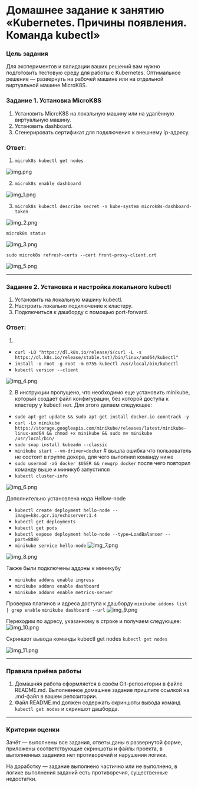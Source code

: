 # Домашнее задание к занятию «Kubernetes. Причины появления. Команда kubectl»

### Цель задания

Для экспериментов и валидации ваших решений вам нужно подготовить тестовую среду для работы с Kubernetes. Оптимальное решение — развернуть на рабочей машине или на отдельной виртуальной машине MicroK8S.

### Задание 1. Установка MicroK8S

1. Установить MicroK8S на локальную машину или на удалённую виртуальную машину.
2. Установить dashboard.
3. Сгенерировать сертификат для подключения к внешнему ip-адресу.

### Ответ:
1) `microk8s kubectl get nodes`

![img.png](img.png)

2) `microk8s enable dashboard`

![img_1.png](img_1.png)

3) `microk8s kubectl describe secret -n kube-system microk8s-dashboard-token`

![img_2.png](img_2.png)

``microk8s status``

![img_3.png](img_3.png)

`sudo microk8s refresh-certs --cert front-proxy-client.crt`

![img_5.png](img_5.png)


------

### Задание 2. Установка и настройка локального kubectl
1. Установить на локальную машину kubectl.
2. Настроить локально подключение к кластеру.
3. Подключиться к дашборду с помощью port-forward.

### Ответ:
1) 
* `curl -LO "https://dl.k8s.io/release/$(curl -L -s https://dl.k8s.io/release/stable.txt)/bin/linux/amd64/kubectl"`
* `install -o root -g root -m 0755 kubectl /usr/local/bin/kubectl`
* `kubectl version --client`

![img_4.png](img_4.png)

2) В инструкции пропущено, что необходимо еще установить minikube, который создает файл конфигурации, без которой доступа к кластеру у kubectl нет. Для этого делаем следующее:
* `sudo apt-get update && sudo apt-get install docker.io conntrack -y`
* `curl -Lo minikube https://storage.googleapis.com/minikube/releases/latest/minikube-linux-amd64 && chmod +x minikube && sudo mv minikube /usr/local/bin/`
* `sudo snap install kubeadm --classic`
* `minikube start --vm-driver=docker` # вышла ошибка что пользователь не состоит в группе докера, для чего выполнил команду ниже
* `sudo usermod -aG docker $USER && newgrp docker` после чего повторил команду выше и миникуб запустился
* `kubectl cluster-info`

![img_6.png](img_6.png)

Дополнительно установлена нода Hellow-node
* `kubectl create deployment hello-node --image=k8s.gcr.io/echoserver:1.4`
* `kubectl get deployments`
* `kubectl get pods`
* `kubectl expose deployment hello-node --type=LoadBalancer --port=8080`
* `minikube service hello-node`
![img_7.png](img_7.png)

![img_8.png](img_8.png)

Также были подключены аддоны к миникубу
* `minikube addons enable ingress`
* `minikube addons enable dashboard`
* `minikube addons enable metrics-server`

Проверка плагинов и адреса доступа к дашборду
`minikube addons list | grep enable`
`minikube dashboard --url`
![img_9.png](img_9.png)

Переходим по адресу, указанному в строке и получаем следующее:
![img_10.png](img_10.png)

Скриншот вывода команды kubectl get nodes
`kubectl get nodes`

![img_11.png](img_11.png)

------

### Правила приёма работы

1. Домашняя работа оформляется в своём Git-репозитории в файле README.md. Выполненное домашнее задание пришлите ссылкой на .md-файл в вашем репозитории.
2. Файл README.md должен содержать скриншоты вывода команд `kubectl get nodes` и скриншот дашборда.

------

### Критерии оценки
Зачёт — выполнены все задания, ответы даны в развернутой форме, приложены соответствующие скриншоты и файлы проекта, в выполненных заданиях нет противоречий и нарушения логики.

На доработку — задание выполнено частично или не выполнено, в логике выполнения заданий есть противоречия, существенные недостатки.